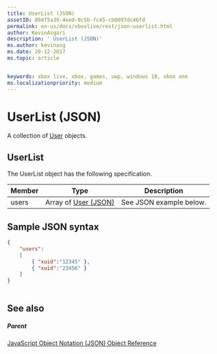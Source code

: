```yaml
---
title: UserList (JSON)
assetID: 894f5a39-4eed-0c5b-fc45-cb0097dc46fd
permalink: en-us/docs/xboxlive/rest/json-userlist.html
author: KevinAsgari
description: ' UserList (JSON)'
ms.author: kevinasg
ms.date: 20-12-2017
ms.topic: article


keywords: xbox live, xbox, games, uwp, windows 10, xbox one
ms.localizationpriority: medium
---
```



# UserList (JSON)
A collection of [User](json-user.md) objects. 
<a id="ID4ER"></a>

 
## UserList
 
The UserList object has the following specification.
 
| Member| Type| Description| 
| --- | --- | --- | 
| users| Array of [User (JSON)](json-user.md)| See JSON example below.| 
  
<a id="ID4EPB"></a>

 
## Sample JSON syntax
 

```json
{
    "users":
    [
        { "xuid":"12345" },
        { "xuid":"23456" }
    ] 
}
    
```

  
<a id="ID4EYB"></a>

 
## See also
 
<a id="ID4E1B"></a>

 
##### Parent 

[JavaScript Object Notation (JSON) Object Reference](atoc-xboxlivews-reference-json.md)

   